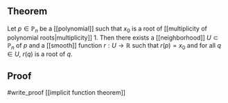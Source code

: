 ## Theorem
Let $p \in \mathbb P_n$ be a [[polynomial]] such that $x_0$ is a root of [[multiplicity of polynomial roots|multiplicity]] 1. Then there exists a [[neighborhood]] $U \subset \mathbb P_n$ of $p$ and a [[smooth]] function $r:U\to\mathbb R$ such that $r(p) = x_0$ and for all $q \in U$, $r(q)$ is a root of $q$.
## Proof
#write_proof  [[implicit function theorem]]